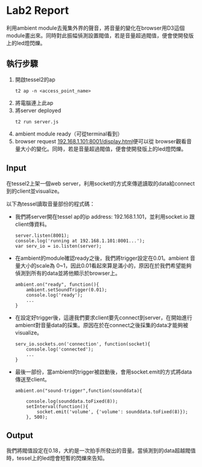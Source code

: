 

# Lab2 Report
利用ambient module去蒐集外界的聲音，將音量的變化在browser用D3這個module畫出來。同時對此振幅偵測設置閥值，若是音量超過閥值，便會使開發版上的led燈閃爍。

## 執行步驟
1. 開啟tessel2的ap
	```
	t2 ap -n <access_point_name>
	```
2. 將電腦連上此ap
3. 將server deployed
	```
	t2 run server.js
	```
4. ambient module ready（可從terminal看到） 
5. browser request [192.168.1.101:8001/display.html](192.168.1.101:8001/display.html)便可以從 browser觀看音量大小的變化。同時，若是音量超過閥值，便會使開發版上的led燈閃爍。

## Input

在tessel2上架一個web server，利用socket的方式來傳遞讀取的data給connect到的client並visualize。

以下為tessel讀取音量部份的程式碼：

- 我們將server開在tessel ap的ip address: 192.168.1.101，並利用socket.io 跟client傳資料。
	```
	server.listen(8001);
	console.log('running at 192.168.1.101:8001...');
	var serv_io = io.listen(server);
	```
- 在ambient的module確認ready之後，我們將trigger設定在0.01。ambient 音量大小的scale為 0~1，因此0.01看起來算是滿小的，原因在於我們希望能夠偵測到所有的data並將他顯示於browser上。
	```
	ambient.on("ready", function(){
		ambient.setSoundTrigger(0.01);
		console.log('ready');
		...
	}
	```

- 在設定好trigger後，這邊我們要求client要先connect到server，在開始進行ambient對音量data的採集。原因在於在connect之後採集的data才能夠被visualize。
	```
	serv_io.sockets.on('connection', function(socket){
		console.log('connected');
		...
	}
	```
- 最後一部份，當ambient的trigger被啟動後，會用socket.emit的方式將data傳送至client。
	```
	ambient.on("sound-trigger",function(sounddata){
				
		console.log(sounddata.toFixed(8));
		setInterval(function(){
			socket.emit('volume', {'volume': sounddata.toFixed(8)});
		}, 500);
	```

## Output

我們將閥值設定在0.18，大約是一次拍手所發出的音量。當偵測到的data超越閥值時，tessel上的led燈會短暫的閃爍來告知。
